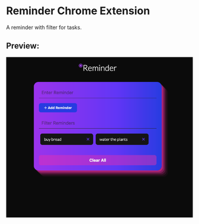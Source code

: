 # Reminder Chrome Extension

A reminder with filter for tasks.

<h2>Preview:</h2>

![alt text](https://github.com/Manga301/reminder/blob/master/images/preview.png)
